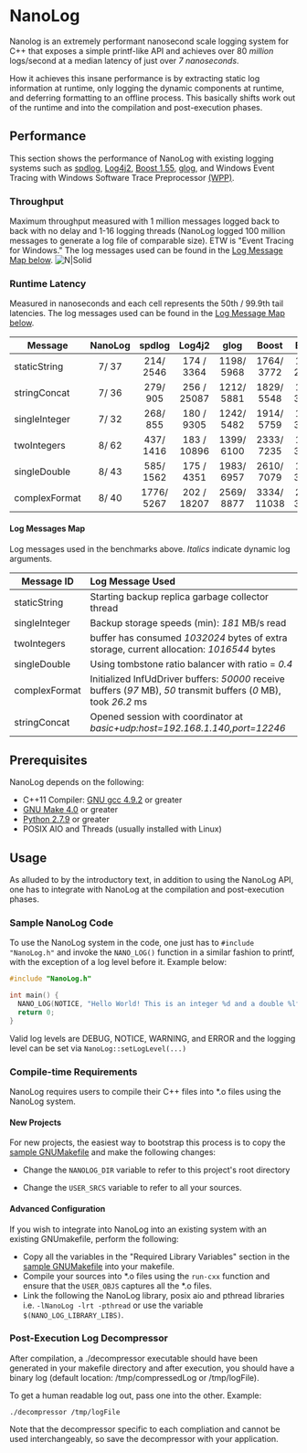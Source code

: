 # NanoLog
Nanolog is an extremely performant nanosecond scale logging system for C++ that exposes a simple printf-like API and achieves over 80 *million* logs/second at a median latency of just over *7 nanoseconds*.

How it achieves this insane performance is by extracting static log information at runtime, only logging the dynamic components at runtime, and deferring formatting to an offline process. This basically shifts work out of the runtime and into the compilation and post-execution phases.

## Performance

This section shows the performance of NanoLog with existing logging systems such as [spdlog](https://github.com/gabime/spdlog), [Log4j2](https://logging.apache.org/log4j/2.x/), [Boost 1.55](http://www.boost.org), [glog](https://github.com/google/glog), and Windows Event Tracing with Windows Software Trace Preprocessor [(WPP)](https://docs.microsoft.com/en-us/windows-hardware/drivers/devtest/wpp-software-tracing).

### Throughput

Maximum throughput measured with 1 million messages logged back to back with no delay and 1-16 logging threads (NanoLog logged 100 million messages to generate a log file of comparable size). ETW is "Event Tracing for Windows." The log messages used can be found in the [Log Message Map below](#Log-Messages-Map).
![N|Solid](https://raw.githubusercontent.com/wiki/PlatformLab/NanoLog/systemComparison.svg?sanitize=true)

### Runtime Latency
Measured in nanoseconds and each cell represents the 50th / 99.9th tail latencies. The log messages used can be found in the [Log Message Map below](#Log-Messages-Map).

| Message | NanoLog | spdlog | Log4j2 | glog | Boost | ETW |
|---------|:--------:|:--------:|:--------:|:--------:|:--------:|:--------:|
|staticString | 7/ 37| 214/ 2546| 174 / 3364 | 1198/ 5968| 1764/ 3772| 161/ 2967|
|stringConcat | 7/ 36| 279/ 905| 256 / 25087 | 1212/ 5881| 1829/ 5548| 191/ 3365|
|singleInteger | 7/ 32| 268/ 855| 180 / 9305 | 1242/ 5482| 1914/ 5759| 167/ 3007|
|twoIntegers | 8/ 62| 437/ 1416| 183 / 10896 | 1399/ 6100| 2333/ 7235| 177/ 3183|
|singleDouble | 8/ 43| 585/ 1562| 175 / 4351 | 1983/ 6957| 2610/ 7079| 165/ 3182|
|complexFormat | 8/ 40| 1776/ 5267| 202 / 18207 | 2569/ 8877| 3334/ 11038| 218/ 3426|

#### Log Messages Map

Log messages used in the benchmarks above. *Italics* indicate dynamic log arguments.

| Message ID | Log Message Used |
|--------------|:--------|
|staticString  | Starting backup replica garbage collector thread |
|singleInteger | Backup storage speeds (min): *181* MB/s read |
|twoIntegers   | buffer has consumed *1032024* bytes of extra storage, current allocation: *1016544* bytes |
|singleDouble  | Using tombstone ratio balancer with ratio = *0.4* |
|complexFormat | Initialized InfUdDriver buffers: *50000* receive buffers (*97* MB), *50* transmit buffers (*0* MB), took *26.2* ms |
|stringConcat  | Opened session with coordinator at *basic+udp:host=192.168.1.140,port=12246* |

## Prerequisites
NanoLog depends on the following:
* C++11 Compiler: [GNU gcc 4.9.2](https://gcc.gnu.org) or greater
* [GNU Make 4.0](https://www.gnu.org/software/make/) or greater
* [Python 2.7.9](https://www.python.org) or greater
* POSIX AIO and Threads (usually installed with Linux)

## Usage
As alluded to by the introductory text, in addition to using the NanoLog API, one has to integrate with NanoLog at the compilation and post-execution phases.

### Sample NanoLog Code
To use the NanoLog system in the code, one just has to ```#include "NanoLog.h"``` and invoke the ```NANO_LOG()``` function in a similar fashion to printf, with the exception of a log level before it. Example below:

```cpp
#include "NanoLog.h"

int main() {
  NANO_LOG(NOTICE, "Hello World! This is an integer %d and a double %lf\r\n", 1, 2.0);
  return 0;
}
```

Valid log levels are DEBUG, NOTICE, WARNING, and ERROR and the logging level can be set via ```NanoLog::setLogLevel(...)```

### Compile-time Requirements
NanoLog requires users to compile their C++ files into *.o files using the NanoLog system.

#### New Projects
For new projects, the easiest way to bootstrap this process is to copy the [sample GNUMakefile](./benchmark/GNUmakefile) and make the following changes:

* Change the ```NANOLOG_DIR``` variable to refer to this project's root directory

* Change the ```USER_SRCS``` variable to refer to all your sources.

#### Advanced Configuration
If you wish to integrate into NanoLog into an existing system with an existing GNUmakefile, perform the following:
* Copy all the variables in the "Required Library Variables" section in the [sample GNUMakefile](./benchmark/GNUmakefile) into your makefile.
* Compile your sources into *.o files using the ```run-cxx``` function and ensure that the ```USER_OBJS``` captures all the *.o files.
* Link the following the NanoLog library, posix aio and pthread libraries i.e. ```-lNanoLog -lrt -pthread``` or use the variable ```$(NANO_LOG_LIBRARY_LIBS)```.


### Post-Execution Log Decompressor
After compilation, a ./decompressor executable should have been generated in your makefile directory and after execution, you should have a binary log (default location: /tmp/compressedLog or /tmp/logFile).

To get a human readable log out, pass one into the other. Example:
```
./decompressor /tmp/logFile
```
Note that the decompressor specific to each compliation and cannot be used interchangeably, so save the decompressor with your application.
